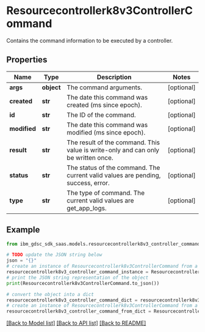 # Resourcecontrollerk8v3ControllerCommand

Contains the command information to be executed by a controller.

## Properties

Name | Type | Description | Notes
------------ | ------------- | ------------- | -------------
**args** | **object** | The command arguments. | [optional] 
**created** | **str** | The date this command was created (ms since epoch). | [optional] 
**id** | **str** | The ID of the command. | [optional] 
**modified** | **str** | The date this command was modified (ms since epoch). | [optional] 
**result** | **str** | The result of the command. This value is write-only and can only be written once. | [optional] 
**status** | **str** | The status of the command. The current valid values are pending, success, error. | [optional] 
**type** | **str** | The type of command. The current valid values are get_app_logs. | [optional] 

## Example

```python
from ibm_gdsc_sdk_saas.models.resourcecontrollerk8v3_controller_command import Resourcecontrollerk8v3ControllerCommand

# TODO update the JSON string below
json = "{}"
# create an instance of Resourcecontrollerk8v3ControllerCommand from a JSON string
resourcecontrollerk8v3_controller_command_instance = Resourcecontrollerk8v3ControllerCommand.from_json(json)
# print the JSON string representation of the object
print(Resourcecontrollerk8v3ControllerCommand.to_json())

# convert the object into a dict
resourcecontrollerk8v3_controller_command_dict = resourcecontrollerk8v3_controller_command_instance.to_dict()
# create an instance of Resourcecontrollerk8v3ControllerCommand from a dict
resourcecontrollerk8v3_controller_command_from_dict = Resourcecontrollerk8v3ControllerCommand.from_dict(resourcecontrollerk8v3_controller_command_dict)
```
[[Back to Model list]](../README.md#documentation-for-models) [[Back to API list]](../README.md#documentation-for-api-endpoints) [[Back to README]](../README.md)


